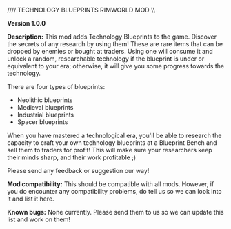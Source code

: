 //// TECHNOLOGY BLUEPRINTS RIMWORLD MOD \\\\

**Version 1.0.0**

**Description:**
This mod adds Technology Blueprints to the game. Discover the secrets of any research by using them!
These are rare items that can be dropped by enemies or bought at traders. Using one will consume it and unlock a random, researchable technology if the blueprint is under or equivalent to your era; otherwise, it will give you some progress towards the technology.

There are four types of blueprints:
- Neolithic blueprints
- Medieval blueprints
- Industrial blueprints
- Spacer blueprints

When you have mastered a technological era, you'll be able to research the capacity to craft your own technology blueprints at a Blueprint Bench and sell them to traders for profit!
This will make sure your researchers keep their minds sharp, and their work profitable ;)

Please send any feedback or suggestion our way!


**Mod compatibility:**
This should be compatible with all mods.
However, if you do encounter any compatibility problems, do tell us so we can look into it and list it here.


**Known bugs:**
None currently.
Please send them to us so we can update this list and work on them!